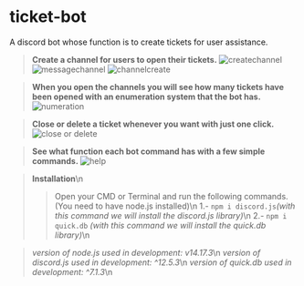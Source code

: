 # ticket-bot
A discord bot whose function is to create tickets for user assistance.

> **Create a channel for users to open their tickets.**
![createchannel](https://i.imgur.com/8yn4PDB.gif)
![messagechannel](https://i.imgur.com/kLNQJNj.gif)
![channelcreate](https://i.imgur.com/wONtls5.gif)



> **When you open the channels you will see how many tickets have been opened with an enumeration system that the bot has.**
![numeration](https://i.imgur.com/ws8nWn0.gif)



> **Close or delete a ticket whenever you want with just one click.**
![close or delete](https://i.imgur.com/4eaGqYt.gif)



> **See what function each bot command has with a few simple commands.**
![help](https://i.imgur.com/v1vG4qq.gif)

> **Installation**\n
>>Open your CMD or Terminal and run the following commands. (You need to have node.js installed)\n
>>1.- `npm i discord.js`_(with this command we will install the discord.js library)_\n
>>2.- `npm i quick.db` _(with this command we will install the quick.db library)_\n

>_version of node.js used in development: v14.17.3_\n
>_version of discord.js used in development: ^12.5.3_\n
>_version of quick.db used in development: ^7.1.3_\n
